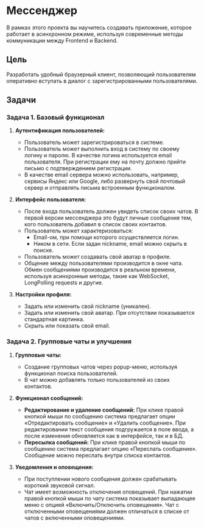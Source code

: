 # Мессенджер

В рамках этого проекта вы научитесь создавать приложение, которое работает в асинхронном режиме, используя современные методы коммуникации между Frontend и Backend.

## Цель

Разработать удобный браузерный клиент, позволяющий пользователям оперативно вступать в диалог с зарегистрированными пользователями.

## Задачи

### Задача 1. Базовый функционал

1. **Аутентификация пользователей:**
   - Пользователь может зарегистрироваться в системе.
   - Пользователь может выполнить вход в систему по своему логину и паролю. В качестве логина используется email пользователя. При регистрации ему на почту должно прийти письмо с подтверждением регистрации.
   - В качестве email сервера можно использовать, например, сервисы Яндекс или Google, либо развернуть свой почтовый сервер и отправлять письма встроенным функционалом.

2. **Интерфейс пользователя:**
   - После входа пользователь должен увидеть список своих чатов. В первой версии мессенджера это будут личные сообщения тем, кого пользователь добавил в список своих контактов.
   - Пользователь может характеризоваться:
     - Email-ом, при помощи которого осуществляется логин.
     - Ником в сети. Если задан nickname, email можно скрыть в поиске.
   - Пользователь может создавать свой аватар в профиле.
   - Общение между пользователями производится в окне чата. Обмен сообщениями производится в реальном времени, используя асинхронные методы, такие как WebSocket, LongPolling requests и другие.

3. **Настройки профиля:**
   - Задать или изменить свой nickname (уникален).
   - Задать или изменить свой аватар. При отсутствии показывается стандартная картинка.
   - Скрыть или показать свой email.

### Задача 2. Групповые чаты и улучшения

1. **Групповые чаты:**
   - Создание групповых чатов через popup-меню, используя функционал поиска пользователей.
   - В чат можно добавлять только пользователей из своих контактов.

2. **Функционал сообщений:**
   - **Редактирование и удаление сообщений:** При клике правой кнопкой мыши по сообщению система предлагает опции «Отредактировать сообщение» и «Удалить сообщение». При редактировании текст сообщения подгружается в поле ввода, а после изменения обновляется как в интерфейсе, так и в БД.
   - **Пересылка сообщений:** При клике правой кнопкой мыши по сообщению система предлагает опцию «Переслать сообщение». Сообщение можно переслать внутри списка контактов.

3. **Уведомления и оповещения:**
   - При поступлении нового сообщения должен срабатывать короткий звуковой сигнал.
   - Чат имеет возможность отключения оповещений. При нажатии правой кнопкой мыши по чату система показывает выпадающее меню с опцией «Включить/Отключить оповещения». Чат с отключенными оповещениями должен отличаться в списке от чатов с включенными оповещениями.
